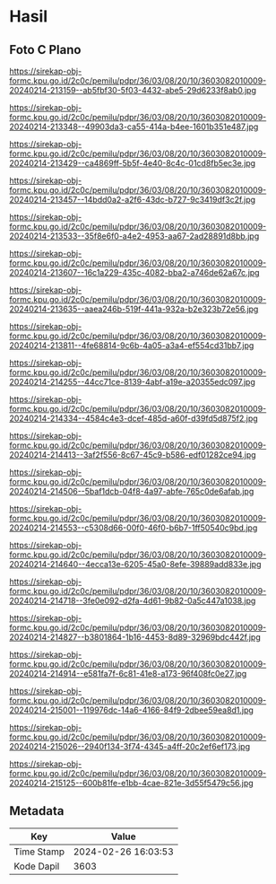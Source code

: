 # Hasil

## Foto C Plano

https://sirekap-obj-formc.kpu.go.id/2c0c/pemilu/pdpr/36/03/08/20/10/3603082010009-20240214-213159--ab5fbf30-5f03-4432-abe5-29d6233f8ab0.jpg

https://sirekap-obj-formc.kpu.go.id/2c0c/pemilu/pdpr/36/03/08/20/10/3603082010009-20240214-213348--49903da3-ca55-414a-b4ee-1601b351e487.jpg

https://sirekap-obj-formc.kpu.go.id/2c0c/pemilu/pdpr/36/03/08/20/10/3603082010009-20240214-213429--ca4869ff-5b5f-4e40-8c4c-01cd8fb5ec3e.jpg

https://sirekap-obj-formc.kpu.go.id/2c0c/pemilu/pdpr/36/03/08/20/10/3603082010009-20240214-213457--14bdd0a2-a2f6-43dc-b727-9c3419df3c2f.jpg

https://sirekap-obj-formc.kpu.go.id/2c0c/pemilu/pdpr/36/03/08/20/10/3603082010009-20240214-213533--35f8e6f0-a4e2-4953-aa67-2ad28891d8bb.jpg

https://sirekap-obj-formc.kpu.go.id/2c0c/pemilu/pdpr/36/03/08/20/10/3603082010009-20240214-213607--16c1a229-435c-4082-bba2-a746de62a67c.jpg

https://sirekap-obj-formc.kpu.go.id/2c0c/pemilu/pdpr/36/03/08/20/10/3603082010009-20240214-213635--aaea246b-519f-441a-932a-b2e323b72e56.jpg

https://sirekap-obj-formc.kpu.go.id/2c0c/pemilu/pdpr/36/03/08/20/10/3603082010009-20240214-213811--4fe68814-9c6b-4a05-a3a4-ef554cd31bb7.jpg

https://sirekap-obj-formc.kpu.go.id/2c0c/pemilu/pdpr/36/03/08/20/10/3603082010009-20240214-214255--44cc71ce-8139-4abf-a19e-a20355edc097.jpg

https://sirekap-obj-formc.kpu.go.id/2c0c/pemilu/pdpr/36/03/08/20/10/3603082010009-20240214-214334--4584c4e3-dcef-485d-a60f-d39fd5d875f2.jpg

https://sirekap-obj-formc.kpu.go.id/2c0c/pemilu/pdpr/36/03/08/20/10/3603082010009-20240214-214413--3af2f556-8c67-45c9-b586-edf01282ce94.jpg

https://sirekap-obj-formc.kpu.go.id/2c0c/pemilu/pdpr/36/03/08/20/10/3603082010009-20240214-214506--5baf1dcb-04f8-4a97-abfe-765c0de6afab.jpg

https://sirekap-obj-formc.kpu.go.id/2c0c/pemilu/pdpr/36/03/08/20/10/3603082010009-20240214-214553--c5308d66-00f0-46f0-b6b7-1ff50540c9bd.jpg

https://sirekap-obj-formc.kpu.go.id/2c0c/pemilu/pdpr/36/03/08/20/10/3603082010009-20240214-214640--4ecca13e-6205-45a0-8efe-39889add833e.jpg

https://sirekap-obj-formc.kpu.go.id/2c0c/pemilu/pdpr/36/03/08/20/10/3603082010009-20240214-214718--3fe0e092-d2fa-4d61-9b82-0a5c447a1038.jpg

https://sirekap-obj-formc.kpu.go.id/2c0c/pemilu/pdpr/36/03/08/20/10/3603082010009-20240214-214827--b3801864-1b16-4453-8d89-32969bdc442f.jpg

https://sirekap-obj-formc.kpu.go.id/2c0c/pemilu/pdpr/36/03/08/20/10/3603082010009-20240214-214914--e581fa7f-6c81-41e8-a173-96f408fc0e27.jpg

https://sirekap-obj-formc.kpu.go.id/2c0c/pemilu/pdpr/36/03/08/20/10/3603082010009-20240214-215001--119976dc-14a6-4166-84f9-2dbee59ea8d1.jpg

https://sirekap-obj-formc.kpu.go.id/2c0c/pemilu/pdpr/36/03/08/20/10/3603082010009-20240214-215026--2940f134-3f74-4345-a4ff-20c2ef6ef173.jpg

https://sirekap-obj-formc.kpu.go.id/2c0c/pemilu/pdpr/36/03/08/20/10/3603082010009-20240214-215125--600b81fe-e1bb-4cae-821e-3d55f5479c56.jpg


## Metadata

| Key        | Value               |
| ---------- | ------------------- |
| Time Stamp | 2024-02-26 16:03:53 |
| Kode Dapil | 3603                |



